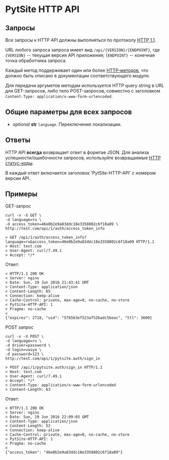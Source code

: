 # PytSite HTTP API

## Запросы

Все запросы к HTTP API должны выполняться по протоколу [HTTP 1.1](https://tools.ietf.org/html/rfc2616).

URL любого запроса запроса миеет вид `/api/{VERSION}/{ENDPOINT}`, где `{VERSION}` -- текущая версия API 
приложения; `{ENDPOINT}` -- конечная точка обработчика запроса. 

Каждый метод поддерживает один или более [HTTP-методов](https://tools.ietf.org/html/rfc2616#section-9), что 
должно быть описано в документации соответствующего модуля. 

Для передачи аргуметов методам используется HTTP query string в URL для GET-запросов, либо тело POST-запросов, 
совместно с заголовком `Content-Type: application/x-www-form-urlencoded`.


## Общие параметры для всех запросов

- *optional* **str** `language`. Переключение локализации.


## Ответы

HTTP API **всегда** возвращает ответ в формтае JSON. Для анализа успешности/ошибочности запросов, используйте 
возвращаемые [HTTP статус-коды](https://tools.ietf.org/html/rfc2616#section-10).

В каждый ответ включается заголовок 'PytSite-HTTP-API' с номером версии API.


## Примеры

GET-запрос

```
curl -v -X GET \
-d language=ru \
-d access_token=46e0b2e9a83ddc18e3358802c6f18a09 \
http://test.com/api/1/auth/access_token_info
```

```
> GET /api/1/auth/access_token_info?language=ru&access_token=46e0b2e9a83ddc18e3358802c6f18a09 HTTP/1.1
> Host: test.com
> User-Agent: curl/7.49.1
> Accept: */*
```


Ответ:

```
< HTTP/1.1 200 OK
< Server: nginx
< Date: Sun, 19 Jun 2016 21:43:41 GMT
< Content-Type: application/json
< Content-Length: 65
< Connection: keep-alive
< Cache-Control: private, max-age=0, no-cache, no-store
< PytSite-HTTP-API: 1
< Pragma: no-cache
<
{"expires": 2718, "uid": "576563ef523af52badc5beac", "ttl": 3600}
```


POST запрос

```
curl -v -X POST \
-d language=ru \
-d driver=password \
-d login=vasya \
-d password=123 \
http://test.com/api/1/pytsite.auth/sign_in
```

```
> POST /api/1/pytsite.auth/sign_in HTTP/1.1
> Host: test.com
> User-Agent: curl/7.49.1
> Accept: */*
> Content-Type: application/x-www-form-urlencoded
> Content-Length: 63
```


Ответ:

```
< HTTP/1.1 200 OK
< Server: nginx
< Date: Sun, 19 Jun 2016 22:09:03 GMT
< Content-Type: application/json
< Content-Length: 52
< Connection: keep-alive
< Cache-Control: private, max-age=0, no-cache, no-store
< PytSite-HTTP-API: 1
< Pragma: no-cache
< 
{"access_token": "46e0b2e9a83ddc18e3358802c6f18a09"}
```
